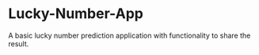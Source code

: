 ﻿# Lucky-Number-App

 <p>A basic lucky number prediction application with functionality to share the result. </p>
